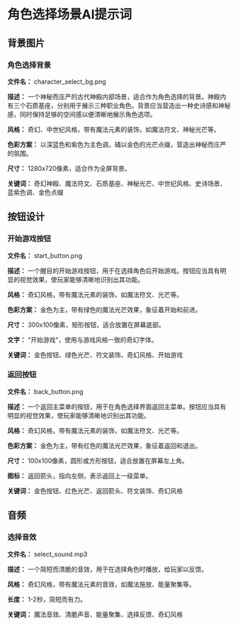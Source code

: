 # 角色选择场景AI提示词

## 背景图片

### 角色选择背景

**文件名：** character_select_bg.png

**描述：** 一个神秘而庄严的古代神殿内部场景，适合作为角色选择的背景。神殿内有三个石质基座，分别用于展示三种职业角色。背景应当营造出一种史诗感和神秘感，同时保持足够的空间感以便清晰地展示角色选项。

**风格：** 奇幻、中世纪风格，带有魔法元素的装饰，如魔法符文、神秘光芒等。

**色彩方案：** 以深蓝色和紫色为主色调，辅以金色的光芒点缀，营造出神秘而庄严的氛围。

**尺寸：** 1280x720像素，适合作为全屏背景。

**关键词：** 奇幻神殿、魔法符文、石质基座、神秘光芒、中世纪风格、史诗场景、蓝紫色调、金色点缀

## 按钮设计

### 开始游戏按钮

**文件名：** start_button.png

**描述：** 一个醒目的开始游戏按钮，用于在选择角色后开始游戏。按钮应当具有明显的视觉效果，使玩家能够清晰地识别出其功能。

**风格：** 奇幻风格，带有魔法元素的装饰，如魔法符文、光芒等。

**色彩方案：** 金色为主，带有绿色的魔法光芒效果，象征着开始和前进。

**尺寸：** 300x100像素，矩形按钮，适合放置在屏幕底部。

**文字：** "开始游戏"，使用与游戏风格一致的奇幻字体。

**关键词：** 金色按钮、绿色光芒、符文装饰、奇幻风格、开始游戏

### 返回按钮

**文件名：** back_button.png

**描述：** 一个返回主菜单的按钮，用于在角色选择界面返回主菜单。按钮应当具有明显的视觉效果，使玩家能够清晰地识别出其功能。

**风格：** 奇幻风格，带有魔法元素的装饰，如魔法符文、光芒等。

**色彩方案：** 金色为主，带有红色的魔法光芒效果，象征着返回和退出。

**尺寸：** 100x100像素，圆形或方形按钮，适合放置在屏幕左上角。

**图标：** 返回箭头，指向左侧，表示返回上一级菜单。

**关键词：** 金色按钮、红色光芒、返回箭头、符文装饰、奇幻风格

## 音频

### 选择音效

**文件名：** select_sound.mp3

**描述：** 一个简短而清脆的音效，用于在选择角色时播放，给玩家以反馈。

**风格：** 奇幻风格，带有魔法元素的音效，如魔法施放、能量聚集等。

**长度：** 1-2秒，简短而有力。

**关键词：** 魔法音效、清脆声音、能量聚集、选择反馈、奇幻风格